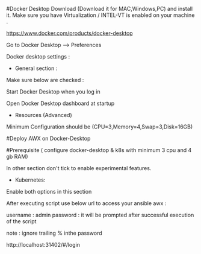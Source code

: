
#Docker Desktop Download (Download it for MAC,Windows,PC) and install it. Make sure you have Virtualization / INTEL-VT is enabled on your machine .

https://www.docker.com/products/docker-desktop 

Go to Docker Desktop --> Preferences

Docker desktop  settings :

* General section :

Make sure below are checked :

Start Docker Desktop when you log in

Open Docker Desktop dashboard at startup

* Resources (Advanced)

Minimum Configuration should be (CPU=3,Memory=4,Swap=3,Disk=16GB)

#Deploy AWX on Docker-Desktop

#Prerequisite ( configure docker-desktop & k8s with minimum 3 cpu and 4 gb RAM)

In other section don't tick to enable experimental features. 

* Kubernetes: 

Enable both options in this section

After executing script use below url to access your ansible awx :

username : admin
password : it will be prompted after successful execution of the script 

note : ignore trailing % inthe password 

http://localhost:31402/#/login



